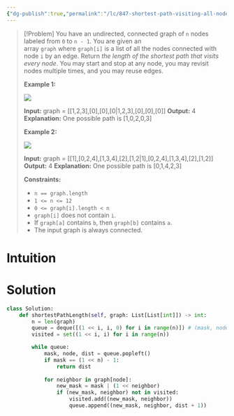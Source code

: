 ```yaml
---
{"dg-publish":true,"permalink":"/lc/847-shortest-path-visiting-all-nodes/","tags":["graph","dp","bfs","bitManipulation","bitMask"]}
---
```


>[!Problem]
>You have an undirected, connected graph of `n` nodes labeled from `0` to `n - 1`. You are given an array `graph` where `graph[i]` is a list of all the nodes connected with node `i` by an edge.
> Return _the length of the shortest path that visits every node_. You may start and stop at any node, you may revisit nodes multiple times, and you may reuse edges.
> 
> **Example 1:**
> 
> ![](https://assets.leetcode.com/uploads/2021/05/12/shortest1-graph.jpg)
> 
> **Input:** graph = [[1,2,3],[0],[0],[0\|1,2,3],[0],[0],[0]]
> **Output:** 4
> **Explanation:** One possible path is [1,0,2,0,3]
> 
> **Example 2:**
> 
> ![](https://assets.leetcode.com/uploads/2021/05/12/shortest2-graph.jpg)
> 
> **Input:** graph = [[1],[0,2,4],[1,3,4],[2],[1,2\|1],[0,2,4],[1,3,4],[2],[1,2]]
> **Output:** 4
> **Explanation:** One possible path is [0,1,4,2,3]
> 
> **Constraints:**
> 
> - `n == graph.length`
> - `1 <= n <= 12`
> - `0 <= graph[i].length < n`
> - `graph[i]` does not contain `i`.
> - If `graph[a]` contains `b`, then `graph[b]` contains `a`.
> - The input graph is always connected.

# Intuition

# Solution
```python
class Solution:
    def shortestPathLength(self, graph: List[List[int]]) -> int:
        n = len(graph)
        queue = deque([(1 << i, i, 0) for i in range(n)]) # (mask, node, dist)
        visited = set((1 << i, i) for i in range(n))

        while queue:
            mask, node, dist = queue.popleft()
            if mask == (1 << n) - 1:
                return dist
            
            for neighbor in graph[node]:
                new_mask = mask | (1 << neighbor)
                if (new_mask, neighbor) not in visited:
                    visited.add((new_mask, neighbor))
                    queue.append((new_mask, neighbor, dist + 1))
```
